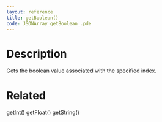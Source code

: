 ```yaml
---
layout: reference
title: getBoolean()
code: JSONArray_getBoolean_.pde
---
```


# Description

Gets the boolean value associated with the specified index.

# Related

getInt()
getFloat()
getString()
